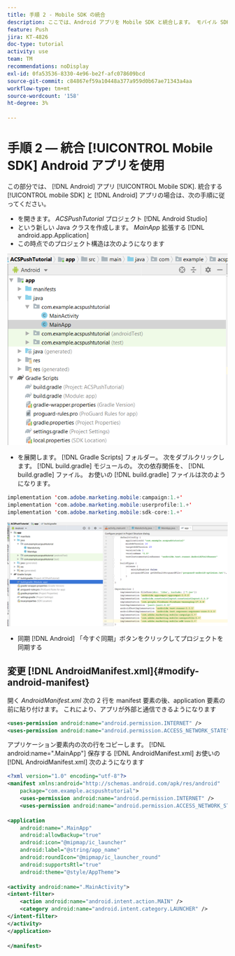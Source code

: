 ```yaml
---
title: 手順 2 - Mobile SDK の統合
description: ここでは、Android アプリを Mobile SDK と統合します。 モバイル SDK を Android アプリと統合するには：
feature: Push
jira: KT-4826
doc-type: tutorial
activity: use
team: TM
recommendations: noDisplay
exl-id: 0fa53536-8330-4e96-be2f-afc078609bcd
source-git-commit: c84867ef59a10448a377a959d0b67ae71343a4aa
workflow-type: tm+mt
source-wordcount: '158'
ht-degree: 3%

---
```


# 手順 2 — 統合 [!UICONTROL Mobile SDK] Android アプリを使用

この部分では、 [!DNL Android] アプリ [!UICONTROL Mobile SDK]. 統合する [!UICONTROL mobile SDK] と [!DNL Android] アプリの場合は、次の手順に従ってください。

* を開きます。 *ACSPushTutorial* プロジェクト [!DNL Android Studio]
* という新しい Java クラスを作成します。 *MainApp* 拡張する [!DNL android.app.Application]
* この時点でのプロジェクト構造は次のようになります

![メインアプリ](assets/android-main-app.PNG)

* を展開します。 [!DNL Gradle Scripts] フォルダー。 次をダブルクリックします。 [!DNL build.gradle] モジュールの。 次の依存関係を、 [!DNL build.gradle] ファイル。 お使いの [!DNL build.gradle] ファイルは次のようになります。

<!--
Removed `{.line-numbers}` below
-->

```java
implementation 'com.adobe.marketing.mobile:campaign:1.+'
implementation 'com.adobe.marketing.mobile:userprofile:1.+'
implementation 'com.adobe.marketing.mobile:sdk-core:1.+'
```

![module-gradle](assets/module-build-gradle.PNG)

* 同期 [!DNL Android] 「今すぐ同期」ボタンをクリックしてプロジェクトを同期する

## 変更 [!DNL AndroidManifest.xml]{#modify-android-manifest}

開く *AndroidManifest.xml* 次の 2 行を manifest 要素の後、application 要素の前に貼り付けます。 これにより、アプリが外部と通信できるようになります

<!--
Removed `{.line-numbers}` below
-->

```xml
<uses-permission android:name="android.permission.INTERNET" />
<uses-permission android:name="android.permission.ACCESS_NETWORK_STATE" />
```

アプリケーション要素内の次の行をコピーします。
[!DNL android:name=".MainApp"]
保存する [!DNL AndroidManifest.xml]
お使いの [!DNL AndroidManifest.xml] 次のようになります

<!--
Removed `{.line-numbers}` below
-->

```xml
<?xml version="1.0" encoding="utf-8"?>
<manifest xmlns:android="http://schemas.android.com/apk/res/android"
    package="com.example.acspushtutorial">
    <uses-permission android:name="android.permission.INTERNET" />
    <uses-permission android:name="android.permission.ACCESS_NETWORK_STATE" />

<application
    android:name=".MainApp"
    android:allowBackup="true"
    android:icon="@mipmap/ic_launcher"
    android:label="@string/app_name"
    android:roundIcon="@mipmap/ic_launcher_round"
    android:supportsRtl="true"
    android:theme="@style/AppTheme">

<activity android:name=".MainActivity">
<intent-filter>
    <action android:name="android.intent.action.MAIN" />
    <category android:name="android.intent.category.LAUNCHER" />
</intent-filter>
</activity>
</application>

</manifest>
```
